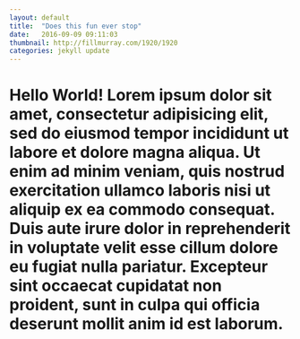 ```yaml
---
layout: default
title:  "Does this fun ever stop"
date:   2016-09-09 09:11:03
thumbnail: http://fillmurray.com/1920/1920
categories: jekyll update
---
```


# Hello World! Lorem ipsum dolor sit amet, consectetur adipisicing elit, sed do eiusmod tempor incididunt ut labore et dolore magna aliqua. Ut enim ad minim veniam, quis nostrud exercitation ullamco laboris nisi ut aliquip ex ea commodo consequat. Duis aute irure dolor in reprehenderit in voluptate velit esse cillum dolore eu fugiat nulla pariatur. Excepteur sint occaecat cupidatat non proident, sunt in culpa qui officia deserunt mollit anim id est laborum.
